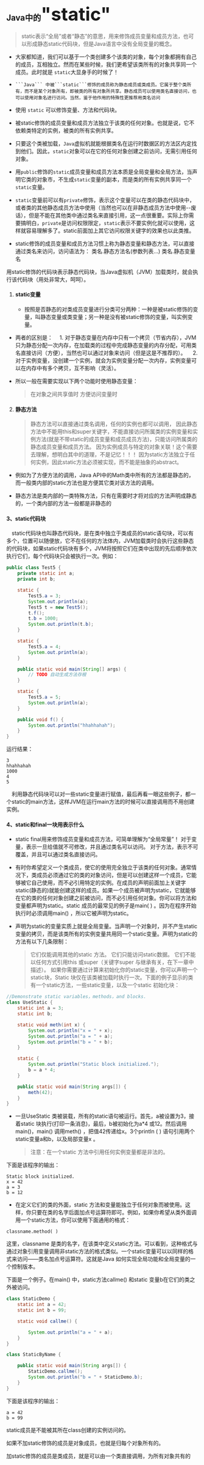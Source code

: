 <!--
 * @Description: In User Settings Edit
 * @Author: your name
 * @Date: 2019-09-25 21:34:16
 * @LastEditTime: 2019-09-25 21:34:16
 * @LastEditors: your name
 -->
## Java中的<font size = 20>"static"</font>

> static表示“全局”或者“静态”的意思，用来修饰成员变量和成员方法，也可以形成静态static代码块，但是Java语言中没有全局变量的概念。

- 大家都知道，我们可以基于一个类创建多个该类的对象，每个对象都拥有自己的成员，互相独立。然而在某些时候，我们更希望该类所有的对象共享同一个成员。此时就是 ```static```大显身手的时候了！

-     ```Java``` 中被```static```修饰的成员称为静态成员或类成员。它属于整个类所有，而不是某个对象所有，即被类的所有对象所共享。静态成员可以使用类名直接访问，也可以使用对象名进行访问。当然，鉴于他作用的特殊性更推荐用类名访问

- 使用 ```static``` 可以修饰变量、方法和代码块。

- 被static修饰的成员变量和成员方法独立于该类的任何对象。也就是说，它不依赖类特定的实例，被类的所有实例共享。

- 只要这个类被加载，```Java```虚拟机就能根据类名在运行时数据区的方法区内定找到他们。因此，```static```对象可以在它的任何对象创建之前访问，无需引用任何对象。

- 用```public```修饰的```static```成员变量和成员方法本质是全局变量和全局方法，当声明它类的对象市，不生成```static```变量的副本，而是类的所有实例共享同一个```static```变量。

- ```static```变量前可以有```private```修饰，表示这个变量可以在类的静态代码块中，或者类的其他静态成员方法中使用（当然也可以在非静态成员方法中使用--废话），但是不能在其他类中通过类名来直接引用，这一点很重要。实际上你需要搞明白，```private```是访问权限限定，```static```表示不要实例化就可以使用，这样就容易理解多了。static前面加上其它访问权限关键字的效果也以此类推。

- static修饰的成员变量和成员方法习惯上称为静态变量和静态方法，可以直接通过类名来访问，访问语法为：
  类名.静态方法名(参数列表...)
  类名.静态变量名

用static修饰的代码块表示静态代码块，当Java虚拟机（JVM）加载类时，就会执行该代码块（用处非常大，呵呵）。

1. #### static变量

   - 按照是否静态的对类成员变量进行分类可分两种：一种是被static修饰的变量，叫静态变量或类变量；另一种是没有被static修饰的变量，叫实例变量。

- 两者的区别是：
  　1. 对于静态变量在内存中只有一个拷贝（节省内存），JVM只为静态分配一次内存，在加载类的过程中完成静态变量的内存分配，可用类名直接访问（方便），当然也可以通过对象来访问（但是这是不推荐的）。
    　2. 对于实例变量，没创建一个实例，就会为实例变量分配一次内存，实例变量可以在内存中有多个拷贝，互不影响（灵活）。

- 所以一般在需要实现以下两个功能时使用静态变量：
	> 在对象之间共享值时
	> 方便访问变量时

2. #### 静态方法

   > 静态方法可以直接通过类名调用，任何的实例也都可以调用，
   > 因此静态方法中不能用this和super关键字，不能直接访问所属类的实例变量和实例方法(就是不带static的成员变量和成员成员方法)，只能访问所属类的静态成员变量和成员方法。
   > 因为实例成员与特定的对象关联！这个需要去理解，想明白其中的道理，不是记忆！！！
   > 因为static方法独立于任何实例，因此static方法必须被实现，而不能是抽象的abstract。

- 例如为了方便方法的调用，Java API中的Math类中所有的方法都是静态的，而一般类内部的static方法也是方便其它类对该方法的调用。

- 静态方法是类内部的一类特殊方法，只有在需要时才将对应的方法声明成静态的，一个类内部的方法一般都是非静态的

#### 3、static代码块

　static代码块也叫静态代码块，是在类中独立于类成员的static语句块，可以有多个，位置可以随便放，它不在任何的方法体内，JVM加载类时会执行这些静态的代码块，如果static代码块有多个，JVM将按照它们在类中出现的先后顺序依次执行它们，每个代码块只会被执行一次。例如：

```java
public class Test5 {
    private static int a;
    private int b;

    static {
        Test5.a = 3;
        System.out.println(a);
        Test5 t = new Test5();
        t.f();
        t.b = 1000;
        System.out.println(t.b);
    }

    static {
        Test5.a = 4;
        System.out.println(a);
    }

    public static void main(String[] args) {
        // TODO 自动生成方法存根
    }

    static {
        Test5.a = 5;
        System.out.println(a);
    }

    public void f() {
        System.out.println("hhahhahah");
    }
}
```



运行结果：

```
3
hhahhahah
1000
4
5
```

　利用静态代码块可以对一些static变量进行赋值，最后再看一眼这些例子，都一个static的main方法，这样JVM在运行main方法的时候可以直接调用而不用创建实例。

#### 4、static和final一块用表示什么

- static final用来修饰成员变量和成员方法，可简单理解为“全局常量”！
  对于变量，表示一旦给值就不可修改，并且通过类名可以访问。
  对于方法，表示不可覆盖，并且可以通过类名直接访问。

- 有时你希望定义一个类成员，使它的使用完全独立于该类的任何对象。通常情况下，类成员必须通过它的类的对象访问，但是可以创建这样一个成员，它能够被它自己使用，而不必引用特定的实例。在成员的声明前面加上关键字static(静态的)就能创建这样的成员。如果一个成员被声明为static，它就能够在它的类的任何对象创建之前被访问，而不必引用任何对象。你可以将方法和变量都声明为static。static 成员的最常见的例子是main( ) 。因为在程序开始执行时必须调用main() ，所以它被声明为static。

- 声明为static的变量实质上就是全局变量。当声明一个对象时，并不产生static变量的拷贝，而是该类所有的实例变量共用同一个static变量。声明为static的方法有以下几条限制：

	> 它们仅能调用其他的static 方法。
	> 它们只能访问static数据。
	> 它们不能以任何方式引用this 或super（关键字super 与继承有关，在下一章中描述）。
	> 如果你需要通过计算来初始化你的static变量，你可以声明一个static块，Static 块仅在该类被加载时执行一次。下面的例子显示的类有一个static方法，一些static变量，以及一个static 初始化块：


```java
//Demonstrate static variables，methods，and blocks.
class UseStatic {
    static int a = 3;
    static int b;

    static void meth(int x) {
        System.out.println("x = " + x);
        System.out.println("a = " + a);
        System.out.println("b = " + b);
    }

    static {
        System.out.println("Static block initialized.");
        b = a * 4;
    }

    public static void main(String args[]) {
        meth(42);
    }
}
```

- 一旦UseStatic 类被装载，所有的static语句被运行。首先，a被设置为3，接着static 块执行(打印一条消息)，最后，b被初始化为a*4 或12。然后调用main()，main() 调用meth() ，把值42传递给x。3个println ( ) 语句引用两个static变量a和b，以及局部变量x 。

  > 注意：在一个static 方法中引用任何实例变量都是非法的。

下面是该程序的输出：

```
Static block initialized.
x = 42
a = 3
b = 12
```

- 在定义它们的类的外面，static 方法和变量能独立于任何对象而被使用。这样，你只要在类的名字后面加点号运算符即可。例如，如果你希望从类外面调用一个static方法，你可以使用下面通用的格式：

```classname.method( )```

这里，classname 是类的名字，在该类中定义static方法。可以看到，这种格式与通过对象引用变量调用非static方法的格式类似。一个static变量可以以同样的格式来访问——类名加点号运算符。这就是Java 如何实现全局功能和全局变量的一个控制版本。

下面是一个例子。在main() 中，static方法callme() 和static 变量b在它们的类之外被访问。

```java
class StaticDemo {
    static int a = 42;
    static int b = 99;

    static void callme() {

        System.out.println("a = " + a);
    }
}

class StaticByName {

    public static void main(String args[]) {
        StaticDemo.callme();
        System.out.println("b = " + StaticDemo.b);
    }
}
```

下面是该程序的输出：

```
a = 42
b = 99
```

static成员是不能被其所在class创建的实例访问的。

如果不加static修饰的成员是对象成员，也就是归每个对象所有的。

加static修饰的成员是类成员，就是可以由一个类直接调用，为所有对象共有的

